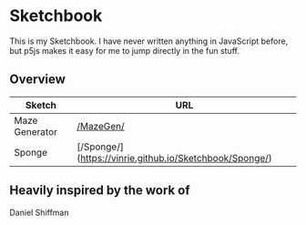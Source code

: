 # Sketchbook
This is my Sketchbook. I have never written anything in JavaScript before, but p5js makes it easy for me to jump directly in the fun stuff.


## Overview


| Sketch          | URL           |
| -------------   | ------------- |
| Maze Generator  | [/MazeGen/](https://vinrie.github.io/Sketchbook/MazeGen/) |
| Sponge    |[/Sponge/] (https://vinrie.github.io/Sketchbook/Sponge/)  |



## Heavily inspired by the work of
Daniel Shiffman



